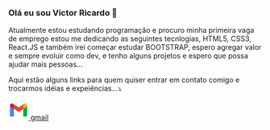 ### Olá eu sou Victor Ricardo 👋
<p>Atualmente estou estudando programação e procuro minha primeira vaga de emprego estou me dedicando as seguintes tecnlogias, HTML5, CSS3, React.JS e também irei começar estudar BOOTSTRAP, espero agregar valor e sempre evoluir como dev, e tenho alguns projetos e espero que possa ajudar mais pessoas...</p>

<p>Aqui estão alguns links para quem quiser entrar em contato comigo e trocarmos idéias e expeiências...⤵️</p>



<a href="tomail:victortrader770@gmail.com">
    <img src="https://github.com/VictorWeb123/VictorWeb123/blob/main/images/imagens-links-readme/logo-gmail.png" style="width: 40px; height: 40px;">
    gmail
</a>

